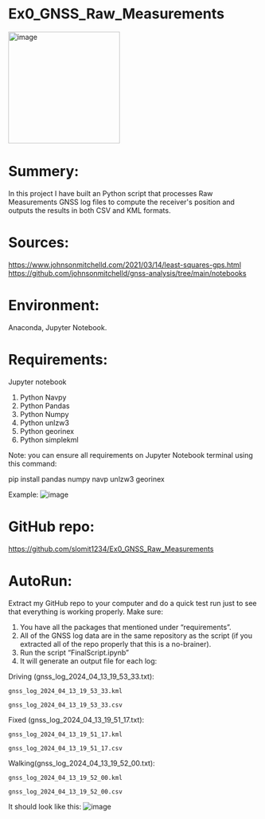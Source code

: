 # Ex0_GNSS_Raw_Measurements

<img width="224" alt="image" src="https://github.com/slomit1234/Ex0_GNSS_Raw_Measurements/assets/42152443/aec02578-4052-49ab-91b7-14b39c9c5108">

# Summery:
In this project I have built an Python script that processes Raw Measurements GNSS log files to compute the receiver's position and outputs the results in both CSV and KML formats.

# Sources:
https://www.johnsonmitchelld.com/2021/03/14/least-squares-gps.html
https://github.com/johnsonmitchelld/gnss-analysis/tree/main/notebooks

# Environment: 
Anaconda, Jupyter Notebook.

# Requirements:
Jupyter notebook

1. Python Navpy
2. Python Pandas
3. Python Numpy
4. Python unlzw3
5. Python georinex
6. Python simplekml

Note: you can ensure all requirements on Jupyter Notebook terminal using this command:

pip install pandas numpy navp unlzw3 georinex

Example:
 ![image](https://github.com/slomit1234/Ex0_GNSS_Raw_Measurements/assets/42152443/c52f16cb-2e31-466f-81ee-28d5fc71a771)

# GitHub repo:
https://github.com/slomit1234/Ex0_GNSS_Raw_Measurements

# AutoRun: 
Extract my GitHub repo to your computer and do a quick test run just to see that everything is working properly.
Make sure:
1.	You have all the packages that mentioned under “requirements”. 
2.	All of the GNSS log data are in the same repository as the script (if you extracted all of the repo properly that this is a no-brainer).
3.	Run the script “FinalScript.ipynb”
4.	It will generate an output file for each log:
   
Driving (gnss_log_2024_04_13_19_53_33.txt):

 	gnss_log_2024_04_13_19_53_33.kml 
  
 	gnss_log_2024_04_13_19_53_33.csv
  
Fixed (gnss_log_2024_04_13_19_51_17.txt):

 	gnss_log_2024_04_13_19_51_17.kml
  
 	gnss_log_2024_04_13_19_51_17.csv
  
Walking(gnss_log_2024_04_13_19_52_00.txt):

 	gnss_log_2024_04_13_19_52_00.kml
  
 	gnss_log_2024_04_13_19_52_00.csv

  
It should look like this:
![image](https://github.com/slomit1234/Ex0_GNSS_Raw_Measurements/assets/42152443/e99b465e-9020-4faf-9ba5-65fb07d4dd20)
 


